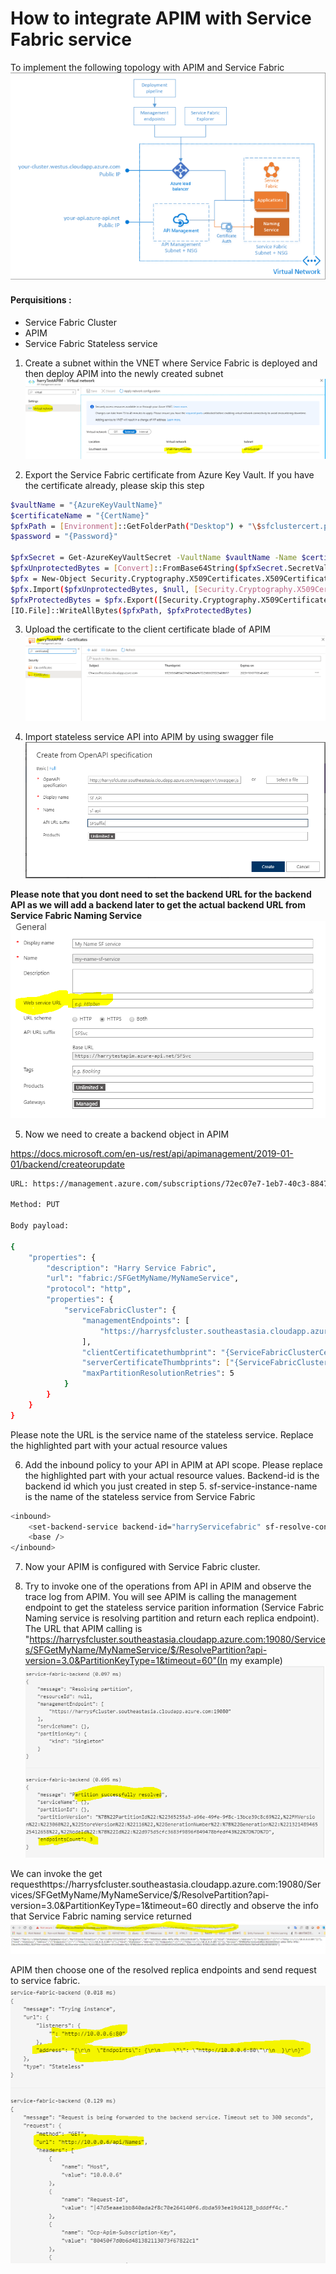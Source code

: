 # How to integrate APIM with Service Fabric service

To implement the following topology with APIM and Service Fabric
![](Images\Topology.png?raw=true)

#### Perquisitions :
- Service Fabric Cluster
- APIM 
- Service Fabric Stateless service


1. Create a subnet within the VNET  where Service Fabric is deployed and then deploy APIM into the newly created subnet
![](Images\VirtualNetwork.png?raw=true)

2. Export the Service Fabric certificate from Azure Key Vault. If you have the certificate already, please skip this step

```sh
$vaultName = "{AzureKeyVaultName}"
$certificateName = "{CertName}"
$pfxPath = [Environment]::GetFolderPath("Desktop") + "\$sfclustercert.pfx"
$password = "{Password}"

$pfxSecret = Get-AzureKeyVaultSecret -VaultName $vaultName -Name $certificateName
$pfxUnprotectedBytes = [Convert]::FromBase64String($pfxSecret.SecretValueText)
$pfx = New-Object Security.Cryptography.X509Certificates.X509Certificate2
$pfx.Import($pfxUnprotectedBytes, $null, [Security.Cryptography.X509Certificates.X509KeyStorageFlags]::Exportable)
$pfxProtectedBytes = $pfx.Export([Security.Cryptography.X509Certificates.X509ContentType]::Pkcs12, $password)
[IO.File]::WriteAllBytes($pfxPath, $pfxProtectedBytes)
```

3. Upload the certificate to the client certificate blade of APIM
![](Images\ClientCertBlade.png?raw=true)

4. Import stateless service API into APIM by using swagger file
![](Images\ImportApi.png?raw=true)

**Please note that you dont need to set the backend URL for the backend API as we will add a backend later to get the actual backend URL from Service Fabric Naming Service**
![](Images\APISetting.png?raw=true)

5. Now we need to create a backend object in APIM 

https://docs.microsoft.com/en-us/rest/api/apimanagement/2019-01-01/backend/createorupdate
```sh
URL: https://management.azure.com/subscriptions/72ec07e7-1eb7-40c3-8847-075fd68da703/resourceGroups/HarryTestResourceGroup/providers/Microsoft.ApiManagement/service/harryTestAPIM/backends/harryServicefabric?api-version=2019-01-01

Method: PUT

Body payload:

{
	"properties": {
		"description": "Harry Service Fabric",
		"url": "fabric:/SFGetMyName/MyNameService",
		"protocol": "http",
		"properties": {
			"serviceFabricCluster": {
				"managementEndpoints": [
					"https://harrysfcluster.southeastasia.cloudapp.azure.com:19080"
				],
				"clientCertificatethumbprint": "{ServiceFabricClusterCertificateThumbprint}",
				"serverCertificateThumbprints": ["{ServiceFabricClusterCertificateThumbprint}"],
				"maxPartitionResolutionRetries": 5
			}
		}
	}
}
```

Please note the URL is the service name of the stateless service. Replace the highlighted part with your actual resource values


6. Add the inbound policy to your API in APIM at API scope. Please replace the highlighted part with your actual resource values. Backend-id is the backend id which you just created in step 5. sf-service-instance-name is the name of the stateless service from Service Fabric

```sh
<inbound>
	<set-backend-service backend-id="harryServicefabric" sf-resolve-condition="@(context.LastError?.Reason == "BackendConnectionFailure")" sf-service-instance-name="fabric:/SFGetMyName/MyNameService" />
	<base />
</inbound>
```

7. Now your APIM is configured with Service Fabric cluster.

8. Try to invoke one of the operations from API in APIM and observe the trace log from APIM. You will see APIM is calling the management endpoint to get the stateless service parition information  (Service Fabric Naming service is resolving partition and return each replica endpoint). The URL that APIM calling is "https://harrysfcluster.southeastasia.cloudapp.azure.com:19080/Services/SFGetMyName/MyNameService/$/ResolvePartition?api-version=3.0&PartitionKeyType=1&timeout=60"(In my example)
![](Images\ResolvePartition.png?raw=true)

We can invoke the get requesthttps://harrysfcluster.southeastasia.cloudapp.azure.com:19080/Services/SFGetMyName/MyNameService/$/ResolvePartition?api-version=3.0&PartitionKeyType=1&timeout=60  directly and observe the info that Service Fabric naming service returned 
![](Images\NamingServiceResolveResult.png?raw=true)

APIM then choose one of the resolved replica endpoints and send request to service fabric.
![](Images\APIMForwardRequest.png?raw=true)
